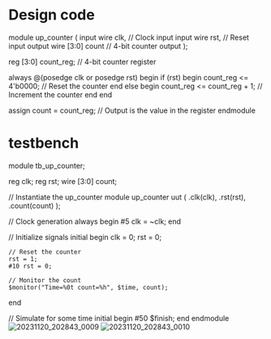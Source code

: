 # Design code
module up_counter ( input wire clk, // Clock input input wire rst, // Reset input output wire [3:0] count // 4-bit counter output );

reg [3:0] count_reg;  // 4-bit counter register

always @(posedge clk or posedge rst) begin
    if (rst) begin
        count_reg <= 4'b0000;  // Reset the counter
    end else begin
        count_reg <= count_reg + 1;  // Increment the counter
    end
end

assign count = count_reg;  // Output is the value in the register
endmodule


# testbench
module tb_up_counter;

reg clk;
reg rst;
wire [3:0] count;

// Instantiate the up_counter module
up_counter uut (
    .clk(clk),
    .rst(rst),
    .count(count)
);

// Clock generation
always begin
    #5 clk = ~clk;
end

// Initialize signals
initial begin
    clk = 0;
    rst = 0;

    // Reset the counter
    rst = 1;
    #10 rst = 0;

    // Monitor the count
    $monitor("Time=%0t count=%h", $time, count);
end

// Simulate for some time
initial begin
    #50 $finish;
end
endmodule
![20231120_202843_0009](https://github.com/SWASTHI12/Layered_testbench/assets/131871466/8e8c2a09-b9b4-4ef7-98ea-f60cccb48e8f)
![20231120_202843_0010](https://github.com/SWASTHI12/Layered_testbench/assets/131871466/a34cda90-5e79-41f6-b69a-f911b31a34d7)
